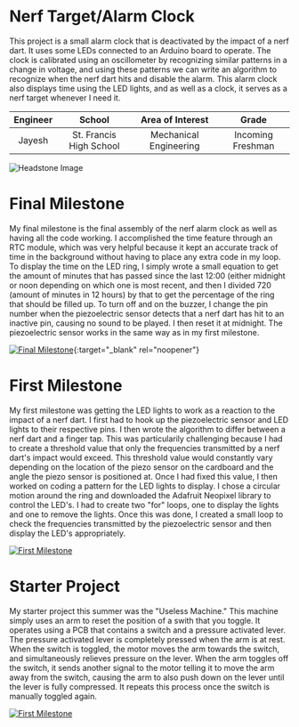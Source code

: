 ﻿# Nerf Target/Alarm Clock
This project is a small alarm clock that is deactivated by the impact of a nerf dart. It uses some LEDs connected to an Arduino board to operate. The clock is calibrated using an oscillometer by recognizing similar patterns in a change in voltage, and using these patterns we can write an algorithm to recognize when the nerf dart hits and disable the alarm. This alarm clock also displays time using the LED lights, and as well as a clock, it serves as a nerf target whenever I need it.

| **Engineer** | **School** | **Area of Interest** | **Grade** |
|:--:|:--:|:--:|:--:|
| Jayesh | St. Francis High School | Mechanical Engineering | Incoming Freshman

![Headstone Image](https://lh3.googleusercontent.com/pw/AM-JKLXxO2NAix_UHZqhKbR0_yUSqJ13SZYBCzEKlT49LGyTo6AnGnMQwYPeFEVjm0XkGqb4K8YLoDKk3O8TDLQkm6bSboWW7a4QQYuqYfjVXYR5P8v0ww8n9wkq0dWff-4rqtbZzTKWc5plo5MwvwkrZ0Q=s1578-no?authuser=0)

# Final Milestone
My final milestone is the final assembly of the nerf alarm clock as well as having all the code working. I accomplished the time feature through an RTC module, which was very helpful because it kept an accurate track of time in the background without having to place any extra code in my loop. To display the time on the LED ring, I simply wrote a small equation to get the amount of minutes that has passed since the last 12:00 (either midnight or noon depending on which one is most recent, and then I divided 720 (amount of minutes in 12 hours) by that to get the percentage of the ring that should be filled up. To turn off and on the buzzer, I change the pin number when the piezoelectric sensor detects that a nerf dart has hit to an inactive pin, causing no sound to be played. I then reset it at midnight. The piezoelectric sensor works in the same way as in my first milestone.

[![Final Milestone](https://res.cloudinary.com/marcomontalbano/image/upload/v1612573869/video_to_markdown/images/youtube--F7M7imOVGug-c05b58ac6eb4c4700831b2b3070cd403.jpg )](https://www.youtube.com/watch?v=F7M7imOVGug&feature=emb_logo "Final Milestone"){:target="_blank" rel="noopener"}

# First Milestone

My first milestone was getting the LED lights to work as a reaction to the impact of a nerf dart. I first had to hook up the piezoelectric sensor and LED lights to their respective pins. I then wrote the algorithm to differ between a nerf dart and a finger tap. This was particularily challenging because I had to create a threshold value that only the frequencies transmitted by a nerf dart's impact would exceed. This threshold value would constantly vary depending on the location of the piezo sensor on the cardboard and the angle the piezo sensor is positioned at. Once I had fixed this value, I then worked on coding a pattern for the LED lights to display. I chose a circular motion around the ring and downloaded the Adafruit Neopixel library to control the LED's. I had to create two "for" loops, one to display the lights and one to remove the lights. Once this was done, I created a small loop to check the frequencies transmitted by the piezoelectric sensor and then display the LED's appropriately.

[![First Milestone](https://i3.ytimg.com/vi/7RK27fesDF0/maxresdefault.jpg)](https://www.youtube.com/watch?v=7RK27fesDF0&t=5s)

# Starter Project
My starter project this summer was the "Useless Machine." This machine simply uses an arm to reset the position of a swith that you toggle. It operates using a PCB that contains a switch and a pressure activated lever. The pressure activated lever is completely pressed when the arm is at rest. When the switch is toggled, the motor moves the arm towards the switch, and simultaneously relieves pressure on the lever. When the arm toggles off the switch, it sends another signal to the motor telling it to move the arm away from the switch, causing the arm to also push down on the lever until the lever is fully compressed. It repeats this process once the switch is manually toggled again. 

[![First Milestone](https://i3.ytimg.com/vi/L8_Psk7M8gM/maxresdefault.jpg)](https://www.youtube.com/watch?v=L8_Psk7M8gM&feature=emb_logo "Starter Project")
